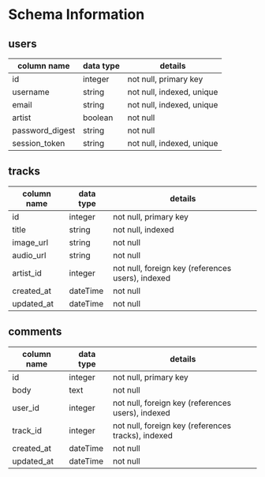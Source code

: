 # Schema Information

## users
column name     | data type | details
----------------|-----------|-----------------------
id              | integer   | not null, primary key
username        | string    | not null, indexed, unique
email           | string    | not null, indexed, unique
artist          | boolean   | not null
password_digest | string    | not null
session_token   | string    | not null, indexed, unique

## tracks
column name | data type | details
------------|-----------|-----------------------
id          | integer   | not null, primary key
title       | string    | not null, indexed
image_url   | string    | not null
audio_url   | string    | not null
artist_id   | integer   | not null, foreign key (references users), indexed
created_at  | dateTime  | not null
updated_at  | dateTime  | not null

## comments
column name | data type | details
------------|-----------|-----------------------
id          | integer   | not null, primary key
body        | text      | not null
user_id     | integer   | not null, foreign key (references users), indexed
track_id    | integer   | not null, foreign key (references tracks), indexed
created_at  | dateTime  | not null
updated_at  | dateTime  | not null
